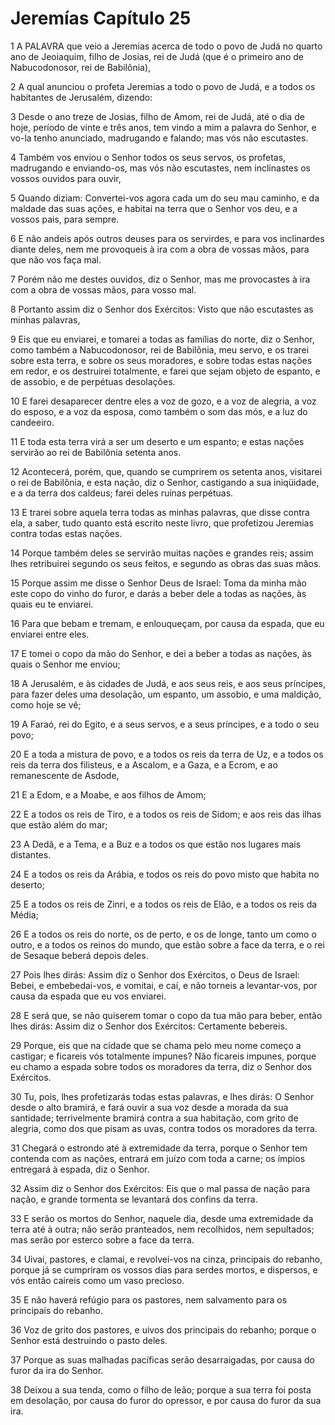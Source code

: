 # Jeremías Capítulo 25

1	A PALAVRA que veio a Jeremias acerca de todo o povo de Judá no quarto ano de Jeoiaquim, filho de Josias, rei de Judá (que é o primeiro ano de Nabucodonosor, rei de Babilônia),

2	A qual anunciou o profeta Jeremias a todo o povo de Judá, e a todos os habitantes de Jerusalém, dizendo:

3	Desde o ano treze de Josias, filho de Amom, rei de Judá, até o dia de hoje, período de vinte e três anos, tem vindo a mim a palavra do Senhor, e vo-la tenho anunciado, madrugando e falando; mas vós não escutastes.

4	Também vos enviou o Senhor todos os seus servos, os profetas, madrugando e enviando-os, mas vós não escutastes, nem inclinastes os vossos ouvidos para ouvir,

5	Quando diziam: Convertei-vos agora cada um do seu mau caminho, e da maldade das suas ações, e habitai na terra que o Senhor vos deu, e a vossos pais, para sempre.

6	E não andeis após outros deuses para os servirdes, e para vos inclinardes diante deles, nem me provoqueis à ira com a obra de vossas mãos, para que não vos faça mal.

7	Porém não me destes ouvidos, diz o Senhor, mas me provocastes à ira com a obra de vossas mãos, para vosso mal.

8	Portanto assim diz o Senhor dos Exércitos: Visto que não escutastes as minhas palavras,

9	Eis que eu enviarei, e tomarei a todas as famílias do norte, diz o Senhor, como também a Nabucodonosor, rei de Babilônia, meu servo, e os trarei sobre esta terra, e sobre os seus moradores, e sobre todas estas nações em redor, e os destruirei totalmente, e farei que sejam objeto de espanto, e de assobio, e de perpétuas desolações.

10	E farei desaparecer dentre eles a voz de gozo, e a voz de alegria, a voz do esposo, e a voz da esposa, como também o som das mós, e a luz do candeeiro.

11	E toda esta terra virá a ser um deserto e um espanto; e estas nações servirão ao rei de Babilônia setenta anos.

12	Acontecerá, porém, que, quando se cumprirem os setenta anos, visitarei o rei de Babilônia, e esta nação, diz o Senhor, castigando a sua iniqüidade, e a da terra dos caldeus; farei deles ruínas perpétuas.

13	E trarei sobre aquela terra todas as minhas palavras, que disse contra ela, a saber, tudo quanto está escrito neste livro, que profetizou Jeremias contra todas estas nações.

14	Porque também deles se servirão muitas nações e grandes reis; assim lhes retribuirei segundo os seus feitos, e segundo as obras das suas mãos.

15	Porque assim me disse o Senhor Deus de Israel: Toma da minha mão este copo do vinho do furor, e darás a beber dele a todas as nações, às quais eu te enviarei.

16	Para que bebam e tremam, e enlouqueçam, por causa da espada, que eu enviarei entre eles.

17	E tomei o copo da mão do Senhor, e dei a beber a todas as nações, às quais o Senhor me enviou;

18	A Jerusalém, e às cidades de Judá, e aos seus reis, e aos seus príncipes, para fazer deles uma desolação, um espanto, um assobio, e uma maldição, como hoje se vê;

19	A Faraó, rei do Egito, e a seus servos, e a seus príncipes, e a todo o seu povo;

20	E a toda a mistura de povo, e a todos os reis da terra de Uz, e a todos os reis da terra dos filisteus, e a Ascalom, e a Gaza, e a Ecrom, e ao remanescente de Asdode,

21	E a Edom, e a Moabe, e aos filhos de Amom;

22	E a todos os reis de Tiro, e a todos os reis de Sidom; e aos reis das ilhas que estão além do mar;

23	A Dedã, e a Tema, e a Buz e a todos os que estão nos lugares mais distantes.

24	E a todos os reis da Arábia, e todos os reis do povo misto que habita no deserto;

25	E a todos os reis de Zinri, e a todos os reis de Elão, e a todos os reis da Média;

26	E a todos os reis do norte, os de perto, e os de longe, tanto um como o outro, e a todos os reinos do mundo, que estão sobre a face da terra, e o rei de Sesaque beberá depois deles.

27	Pois lhes dirás: Assim diz o Senhor dos Exércitos, o Deus de Israel: Bebei, e embebedai-vos, e vomitai, e caí, e não torneis a levantar-vos, por causa da espada que eu vos enviarei.

28	E será que, se não quiserem tomar o copo da tua mão para beber, então lhes dirás: Assim diz o Senhor dos Exércitos: Certamente bebereis.

29	Porque, eis que na cidade que se chama pelo meu nome começo a castigar; e ficareis vós totalmente impunes? Não ficareis impunes, porque eu chamo a espada sobre todos os moradores da terra, diz o Senhor dos Exércitos.

30	Tu, pois, lhes profetizarás todas estas palavras, e lhes dirás: O Senhor desde o alto bramirá, e fará ouvir a sua voz desde a morada da sua santidade; terrivelmente bramirá contra a sua habitação, com grito de alegria, como dos que pisam as uvas, contra todos os moradores da terra.

31	Chegará o estrondo até à extremidade da terra, porque o Senhor tem contenda com as nações, entrará em juízo com toda a carne; os ímpios entregará à espada, diz o Senhor.

32	Assim diz o Senhor dos Exércitos: Eis que o mal passa de nação para nação, e grande tormenta se levantará dos confins da terra.

33	E serão os mortos do Senhor, naquele dia, desde uma extremidade da terra até à outra; não serão pranteados, nem recolhidos, nem sepultados; mas serão por esterco sobre a face da terra.

34	Uivai, pastores, e clamai, e revolvei-vos na cinza, principais do rebanho, porque já se cumpriram os vossos dias para serdes mortos, e dispersos, e vós então caireis como um vaso precioso.

35	E não haverá refúgio para os pastores, nem salvamento para os principais do rebanho.

36	Voz de grito dos pastores, e uivos dos principais do rebanho; porque o Senhor está destruindo o pasto deles.

37	Porque as suas malhadas pacíficas serão desarraigadas, por causa do furor da ira do Senhor.

38	Deixou a sua tenda, como o filho de leão; porque a sua terra foi posta em desolação, por causa do furor do opressor, e por causa do furor da sua ira.


